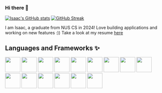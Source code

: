 ### Hi there 👋


[![Isaac's GitHub stats](https://github-readme-stats.vercel.app/api?username=iztanpy&theme=jolly&count_private=true)](https://github.com/anuraghazra/github-readme-stats)
[![GitHub Streak](https://github-readme-streak-stats.herokuapp.com/?user=iztanpy)](https://git.io/streak-stats)


I am Isaac, a graduate from NUS CS in 2024! Love building applications and working on new features :)) Take a look at my resume [here](https://github.com/iztanpy/resume/blob/main/Isaac_resume-4.pdf)

## Languages and Frameworks ✨
<div id="icons"> 
  <img src="https://cdn.jsdelivr.net/gh/devicons/devicon/icons/python/python-original.svg" height="50" width="50"/>
  <img src="https://cdn.jsdelivr.net/gh/devicons/devicon/icons/react/react-original.svg" height="50" width="50" />
  <img src="https://cdn.jsdelivr.net/gh/devicons/devicon/icons/java/java-original.svg" height="50" width="50" />
  <img src="https://cdn.jsdelivr.net/gh/devicons/devicon/icons/javascript/javascript-original.svg" height="50" width="50" />
  <img src="https://cdn.jsdelivr.net/gh/devicons/devicon/icons/android/android-original.svg" height="50" width="50" />
  <img src="https://cdn.jsdelivr.net/gh/devicons/devicon/icons/git/git-original.svg" height="50" width="50"/>
  <img src="https://cdn.jsdelivr.net/gh/devicons/devicon/icons/postgresql/postgresql-original.svg" height="50" width="50"/>
  <img src="https://cdn.jsdelivr.net/gh/devicons/devicon@latest/icons/amazonwebservices/amazonwebservices-original-wordmark.svg" height="50" width="50" />
  <img src="https://cdn.jsdelivr.net/gh/devicons/devicon/icons/typescript/typescript-original.svg" height="50" width="50"/>  
  <img src="https://cdn.jsdelivr.net/gh/devicons/devicon@latest/icons/docker/docker-original.svg" height="50" width="50" />
  <img src="https://cdn.jsdelivr.net/gh/devicons/devicon@latest/icons/fastapi/fastapi-original.svg" height="50" width="50"/>
  <img src="https://cdn.jsdelivr.net/gh/devicons/devicon@latest/icons/postman/postman-original.svg" height="50" width="50"/>
  <img src="https://cdn.jsdelivr.net/gh/devicons/devicon@latest/icons/pytest/pytest-original.svg" height="50" width="50"/>
  <img src="https://cdn.jsdelivr.net/gh/devicons/devicon@latest/icons/unifiedmodelinglanguage/unifiedmodelinglanguage-original.svg" height="50" width="50"/>
            <img src="https://cdn.jsdelivr.net/gh/devicons/devicon@latest/icons/materialui/materialui-original.svg" height="50" width="50" />
          
          
          
          
  
          
  
          
          
          
</div>

<!--
**iztanpy/iztanpy** is a ✨ _special_ ✨ repository because its `README.md` (this file) appears on your GitHub profile.

Here are some ideas to get you started:

- 🔭 I’m currently working on ...
- 🌱 I’m currently learning ...
- 👯 I’m looking to collaborate on ...
- 🤔 I’m looking for help with ...
- 💬 Ask me about ...
- 📫 How to reach me: ...
- 😄 Pronouns: ...
- ⚡ Fun fact: ...
-->
